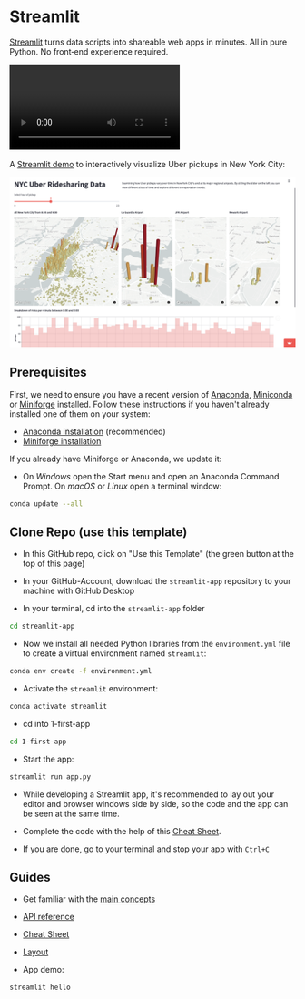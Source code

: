 # Streamlit 

[Streamlit](https://streamlit.io) turns data scripts into shareable web apps in minutes. All in pure Python. No front‑end experience required.

![](https://s3-us-west-2.amazonaws.com/assets.streamlit.io/videos/hero-video.mp4)

A [Streamlit demo](https://streamlit.io/gallery) to interactively visualize Uber pickups in New York City:

![](img/uber.png)


## Prerequisites

First, we need to ensure you have a recent version of [Anaconda](https://www.anaconda.com/products/distribution), [Miniconda](https://docs.conda.io/en/latest/miniconda.html) or [Miniforge](https://github.com/conda-forge/miniforge) installed. Follow these instructions if you haven't already installed one of them on your system:

- [Anaconda installation](https://kirenz.github.io/codelabs/codelabs/anaconda-install/#0) (recommended)
- [Miniforge installation](https://kirenz.github.io/codelabs/codelabs/miniforge-setup/#0) 

If you already have Miniforge or Anaconda, we update it: 

- On *Windows* open the Start menu and open an Anaconda Command Prompt. On *macOS* or *Linux* open a terminal window:

```bash
conda update --all
```

## Clone Repo (use this template)

- In this GitHub repo, click on "Use this Template" (the green button at the top of this page)

- In your GitHub-Account, download the `streamlit-app` repository to your machine with GitHub Desktop

- In your terminal, cd into the `streamlit-app` folder

```bash
cd streamlit-app
```

- Now we install all needed Python libraries from the `environment.yml` file to create a virtual environment named `streamlit`:

```bash
conda env create -f environment.yml
```

- Activate the `streamlit` environment:

```bash
conda activate streamlit
```

- cd into 1-first-app

```bash
cd 1-first-app
```

- Start the app:

```bash
streamlit run app.py
```

- While developing a Streamlit app, it's recommended to lay out your editor and browser windows side by side, so the code and the app can be seen at the same time. 

- Complete the code with the help of this [Cheat Sheet](https://docs.streamlit.io/library/cheatsheet).

- If you are done, go to your terminal and stop your app with `Ctrl+C`


## Guides

- Get familiar with the [main concepts](https://docs.streamlit.io/library/get-started/main-concepts)
 
- [API reference](https://docs.streamlit.io/library/api-reference)

- [Cheat Sheet](https://docs.streamlit.io/library/cheatsheet)

- [Layout](https://blog.streamlit.io/designing-streamlit-apps-for-the-user-part-ii/?utm_medium=email&_hsmi=200036447&_hsenc=p2ANqtz-_qSKsHsARDBJ3IdOcp5kzxhvmFIn4KBaC9-mLf2Gbu0PpToQUqZpdDlv7AWxrx0fiObeilulYthAZqC7QIdHBLTphUBg&utm_content=200036447&utm_source=hs_automation)

- App demo:

```bash
streamlit hello
```
